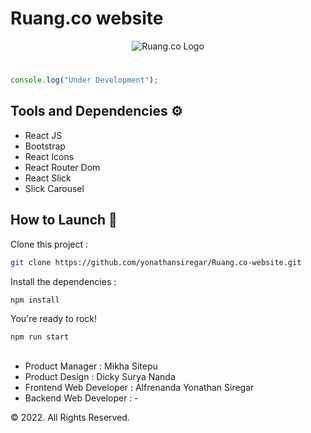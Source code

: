 # Ruang.co website
<div align="center">
  <img src="https://github.com/yonathansiregar/Ruang.co-website/blob/master/src/assets/LogoImages/FooterLogo.png" alt="Ruang.co Logo"> 
</div>

#
```js
console.log("Under Development");
```

## Tools and Dependencies ⚙
<ul>
  <li>React JS</li>
  <li>Bootstrap</li>
  <li>React Icons</li>
  <li>React Router Dom</li>
  <li>React Slick</li>
  <li>Slick Carousel</li>
</ul>

## How to Launch 🚀
Clone this project :
```sh
git clone https://github.com/yonathansiregar/Ruang.co-website.git
```

Install the dependencies :
```sh
npm install
```

You're ready to rock!
```sh
npm run start
```

##
<div align="left">
  <ul>
    <li>Product Manager : Mikha Sitepu</li>
    <li>Product Design : Dicky Surya Nanda</li>
    <li>Frontend Web Developer : Alfrenanda Yonathan Siregar</li>
    <li>Backend Web Developer : -</li>
  </ul>
  &copy; 2022. All Rights Reserved.
</div>
